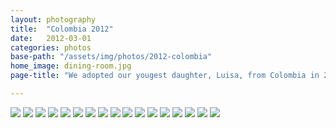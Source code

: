 ```yaml
---
layout: photography
title:  "Colombia 2012"
date:   2012-03-01
categories: photos
base-path: "/assets/img/photos/2012-colombia"
home_image: dining-room.jpg
page-title: "We adopted our yougest daughter, Luisa, from Colombia in 2012. The final stage of the process involved us living in Bogot&aacute; for two months. I attempted to capture pieces of the journey while we were there."

---
```


<img src="{{ page.base-path }}/ball.jpg" />
<img src="{{ page.base-path }}/birthday.jpg" />
<img src="{{ page.base-path }}/braids.jpg" />
<img src="{{ page.base-path }}/breakfast.jpg" />
<img src="{{ page.base-path }}/cake.jpg" />
<img src="{{ page.base-path }}/canal.jpg" />
<img src="{{ page.base-path }}/car.jpg" />
<img src="{{ page.base-path }}/dining-room.jpg" />
<img src="{{ page.base-path }}/house.jpg" />
<img src="{{ page.base-path }}/katie-lu.jpg" />
<img src="{{ page.base-path }}/lu-couch.jpg" />
<img src="{{ page.base-path }}/mountains.jpg" />
<img src="{{ page.base-path }}/shadow.jpg" />
<img src="{{ page.base-path }}/swings.jpg" />
<img src="{{ page.base-path }}/truck.jpg" />
<img src="{{ page.base-path }}/twin-roofs.jpg" />
<img src="{{ page.base-path }}/welcome-home.jpg" />